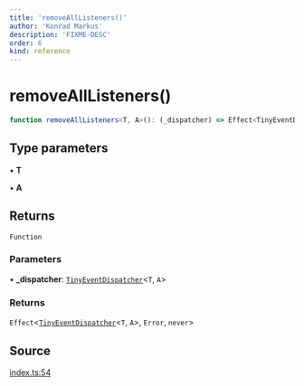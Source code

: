 ```yaml
---
title: 'removeAllListeners()'
author: 'Konrad Markus'
description: 'FIXME-DESC'
order: 6
kind: reference
---
```


# removeAllListeners()

```ts
function removeAllListeners<T, A>(): (_dispatcher) => Effect<TinyEventDispatcher<T, A>, Error, never>;
```

## Type parameters

• **T**

• **A**

## Returns

`Function`

### Parameters

• **\_dispatcher**: [`TinyEventDispatcher`](/projects/konkerdev-tiny-event-fp/reference/type-aliases/tinyeventdispatcher)\<`T`, `A`\>

### Returns

`Effect`\<[`TinyEventDispatcher`](/projects/konkerdev-tiny-event-fp/reference/type-aliases/tinyeventdispatcher)\<`T`, `A`\>, `Error`, `never`\>

## Source

[index.ts:54](https://github.com/konkerdotdev/tiny-event-fp/blob/35c286bc511870798a7f3d70c0cc704e7c0c0006/src/index.ts#L54)
